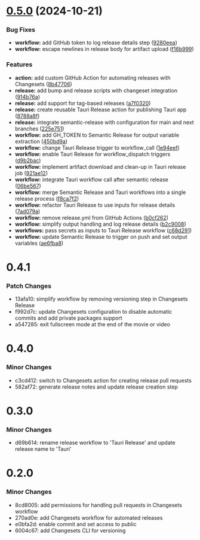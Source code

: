 # [0.5.0](https://github.com/Seenivers/App/compare/v0.4.1...v0.5.0) (2024-10-21)


### Bug Fixes

* **workflow:** add GitHub token to log release details step ([9280eea](https://github.com/Seenivers/App/commit/9280eeae4f227b369680359505b3c073eb33a0d8))
* **workflow:** escape newlines in release body for artifact upload ([f16b999](https://github.com/Seenivers/App/commit/f16b999bcc60d8bc6f74fa263b703f0b06df7f18))


### Features

* **action:** add custom GitHub Action for automating releases with Changesets ([8b47706](https://github.com/Seenivers/App/commit/8b477068a51ea097b0e2f88c19cfe614ae86cd8f))
* **release:** add bump and release scripts with changeset integration ([914b76a](https://github.com/Seenivers/App/commit/914b76aedc5aecb7450b9625e956f9a3258a6647))
* **release:** add support for tag-based releases ([a7f0320](https://github.com/Seenivers/App/commit/a7f032080ab26ea18bc4dd7e0bd68b928c3745a2))
* **release:** create reusable Tauri Release action for publishing Tauri app ([8788a8f](https://github.com/Seenivers/App/commit/8788a8f83aee4ee32f5aa1ac8e34afd4c1693eb1))
* **release:** integrate semantic-release with configuration for main and next branches ([225e751](https://github.com/Seenivers/App/commit/225e751446e34f902f2a38efe374ba8ac6eece1d))
* **workflow:** add GH_TOKEN to Semantic Release for output variable extraction ([450bd9a](https://github.com/Seenivers/App/commit/450bd9a84242093a39eeaaaee98d8340a95e02d9))
* **workflow:** change Tauri Release trigger to workflow_call ([1e94eef](https://github.com/Seenivers/App/commit/1e94eeff3dca10a17a4a6b8271d13b22aad2a95a))
* **workflow:** enable Tauri Release for workflow_dispatch triggers ([d9b2bac](https://github.com/Seenivers/App/commit/d9b2bac495746c0b0268e271bb85a0a1ce3ae853))
* **workflow:** implement artifact download and clean-up in Tauri release job ([921ae12](https://github.com/Seenivers/App/commit/921ae1229a2ab1100653ed317a24040eae6f6f3c))
* **workflow:** integrate Tauri workflow call after semantic release ([06be567](https://github.com/Seenivers/App/commit/06be567ae2aac7c15a4a23f18c769264495433c7))
* **workflow:** merge Semantic Release and Tauri workflows into a single release process ([f8ca7f2](https://github.com/Seenivers/App/commit/f8ca7f25bed035e67b1877024216efb922b68c78))
* **workflow:** refactor Tauri Release to use inputs for release details ([7ad079a](https://github.com/Seenivers/App/commit/7ad079a52b96a6ae6b7c87c1b1045ab26300567f))
* **workflow:** remove release.yml from GitHub Actions ([b0cf262](https://github.com/Seenivers/App/commit/b0cf2623fd275f853c7ffab88ad549feb322f8d0))
* **workflow:** simplify output handling and log release details ([b2c9008](https://github.com/Seenivers/App/commit/b2c90081ee0b8f460505d8170a98adfe2e689baf))
* **workflows:** pass secrets as inputs to Tauri Release workflow ([c68d291](https://github.com/Seenivers/App/commit/c68d291f4bcac2698f0a4d069275cb675bbbc7f1))
* **workflow:** update Semantic Release to trigger on push and set output variables ([ae6fba8](https://github.com/Seenivers/App/commit/ae6fba8661c2fdad2886e6836c5bcbf02928cf5f))

# 0.4.1

### Patch Changes

- 13afa10: simplify workflow by removing versioning step in Changesets Release
- f992d7c: update Changesets configuration to disable automatic commits and add private packages support
- a547285: exit fullscreen mode at the end of the movie or video

# 0.4.0

### Minor Changes

- c3cd412: switch to Changesets action for creating release pull requests
- 582af72: generate release notes and update release creation step

# 0.3.0

### Minor Changes

- d69b614: rename release workflow to 'Tauri Release' and update release name to 'Tauri'

# 0.2.0

### Minor Changes

- 8cd8005: add permissions for handling pull requests in Changesets workflow
- 270ad0e: add Changesets workflow for automated releases
- e0bfa2d: enable commit and set access to public
- 6004c67: add Changesets CLI for versioning
